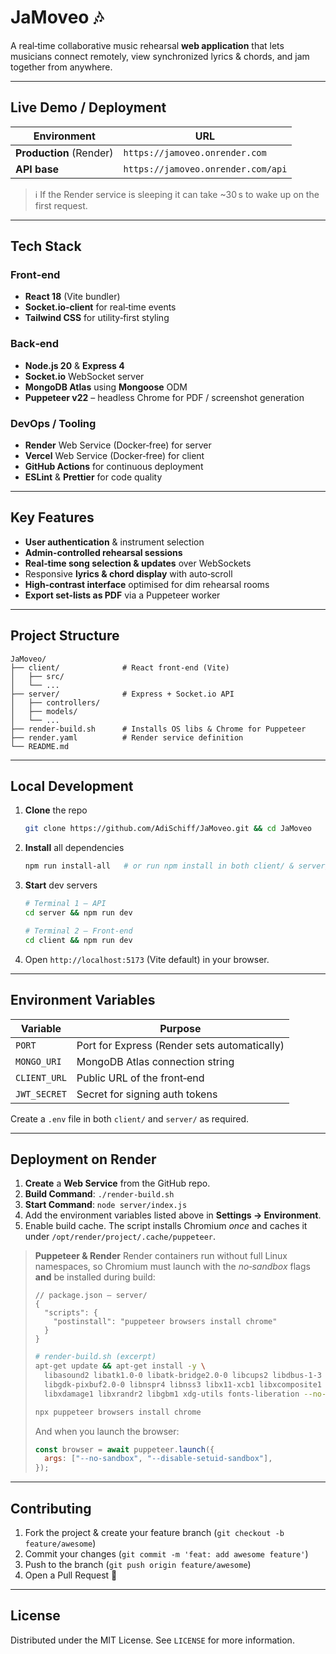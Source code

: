 # JaMoveo 🎶

A real‑time collaborative music rehearsal **web application** that lets musicians connect remotely, view synchronized lyrics & chords, and jam together from anywhere.

---

## Live Demo / Deployment

| Environment             | URL                                |
| ----------------------- | ---------------------------------- |
| **Production** (Render) | `https://jamoveo.onrender.com`     |
| **API base**            | `https://jamoveo.onrender.com/api` |

> ℹ️  If the Render service is sleeping it can take \~30 s to wake up on the first request.

---

## Tech Stack

### Front‑end

* **React 18** (Vite bundler)
* **Socket.io‑client** for real‑time events
* **Tailwind CSS** for utility‑first styling

### Back‑end

* **Node.js 20** & **Express 4**
* **Socket.io** WebSocket server
* **MongoDB Atlas** using **Mongoose** ODM
* **Puppeteer v22** – headless Chrome for PDF / screenshot generation

### DevOps / Tooling

* **Render** Web Service (Docker‑free) for server
* **Vercel** Web Service (Docker‑free) for client
* **GitHub Actions** for continuous deployment
* **ESLint** & **Prettier** for code quality

---

## Key Features

* **User authentication** & instrument selection
* **Admin‑controlled rehearsal sessions**
* **Real‑time song selection & updates** over WebSockets
* Responsive **lyrics & chord display** with auto‑scroll
* **High‑contrast interface** optimised for dim rehearsal rooms
* **Export set‑lists as PDF** via a Puppeteer worker

---

## Project Structure

```text
JaMoveo/
├── client/              # React front‑end (Vite)
│   ├── src/
│   └── ...
├── server/              # Express + Socket.io API
│   ├── controllers/
│   ├── models/
│   └── ...
├── render-build.sh      # Installs OS libs & Chrome for Puppeteer
├── render.yaml          # Render service definition
└── README.md
```

---

## Local Development

1. **Clone** the repo

   ```bash
   git clone https://github.com/AdiSchiff/JaMoveo.git && cd JaMoveo
   ```
2. **Install** all dependencies

   ```bash
   npm run install-all   # or run npm install in both client/ & server/
   ```
3. **Start** dev servers

   ```bash
   # Terminal 1 – API
   cd server && npm run dev

   # Terminal 2 – Front‑end
   cd client && npm run dev
   ```
4. Open `http://localhost:5173` (Vite default) in your browser.

---

## Environment Variables

| Variable     | Purpose                                      |
| ------------ | -------------------------------------------- |
| `PORT`       | Port for Express (Render sets automatically) |
| `MONGO_URI`  | MongoDB Atlas connection string              |
| `CLIENT_URL` | Public URL of the front‑end                  |
| `JWT_SECRET` | Secret for signing auth tokens               |

Create a `.env` file in both `client/` and `server/` as required.

---

## Deployment on Render

1. **Create** a **Web Service** from the GitHub repo.
2. **Build Command**: `./render-build.sh`
3. **Start Command**: `node server/index.js`
4. Add the environment variables listed above in **Settings → Environment**.
5. Enable build cache. The script installs Chromium *once* and caches it under `/opt/render/project/.cache/puppeteer`.

> **Puppeteer & Render**
> Render containers run without full Linux namespaces, so Chromium must launch with the *no‑sandbox* flags **and** be installed during build:
>
> ```jsonc
> // package.json – server/
> {
>   "scripts": {
>     "postinstall": "puppeteer browsers install chrome"
>   }
> }
> ```
>
> ```bash
> # render-build.sh (excerpt)
> apt-get update && apt-get install -y \
>   libasound2 libatk1.0-0 libatk-bridge2.0-0 libcups2 libdbus-1-3 \
>   libgdk-pixbuf2.0-0 libnspr4 libnss3 libx11-xcb1 libxcomposite1 \
>   libxdamage1 libxrandr2 libgbm1 xdg-utils fonts-liberation --no-install-recommends
>
> npx puppeteer browsers install chrome
> ```
>
> And when you launch the browser:
>
> ```js
> const browser = await puppeteer.launch({
>   args: ["--no-sandbox", "--disable-setuid-sandbox"],
> });
> ```

---

## Contributing

1. Fork the project & create your feature branch (`git checkout -b feature/awesome`)
2. Commit your changes (`git commit -m 'feat: add awesome feature'`)
3. Push to the branch (`git push origin feature/awesome`)
4. Open a Pull Request 🙌

---

## License

Distributed under the MIT License. See `LICENSE` for more information.
